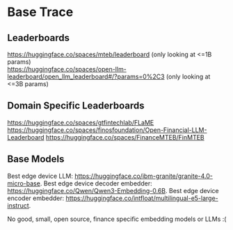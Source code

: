 # Base Trace


## Leaderboards

https://huggingface.co/spaces/mteb/leaderboard (only looking at <=1B params)  
https://huggingface.co/spaces/open-llm-leaderboard/open_llm_leaderboard#/?params=0%2C3 (only looking at <=3B params)


## Domain Specific Leaderboards

https://huggingface.co/spaces/gtfintechlab/FLaME
https://huggingface.co/spaces/finosfoundation/Open-Financial-LLM-Leaderboard
https://huggingface.co/spaces/FinanceMTEB/FinMTEB

## Base Models

Best edge device LLM: https://huggingface.co/ibm-granite/granite-4.0-micro-base. 
Best edge device decoder embedder: https://huggingface.co/Qwen/Qwen3-Embedding-0.6B. 
Best edge device encoder embedder: https://huggingface.co/intfloat/multilingual-e5-large-instruct. 

No good, small, open source, finance specific embedding models or LLMs :(